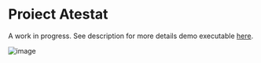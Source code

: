 # Proiect Atestat
A work in progress.
See description for more details 
demo executable [here](https://github.com/OogaAndBooga/poly-cake-divider/releases/tag/test-tag).

![image](https://github.com/user-attachments/assets/31d0d580-c1de-44be-92af-163cb73151bb)

